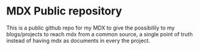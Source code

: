# MDX Public repository 

This is a public github repo for my MDX to give the possibilily
to my blogs/projects to reach mdx from a common source, a single point of truth 
instead of having mdx as documents in every the project.
